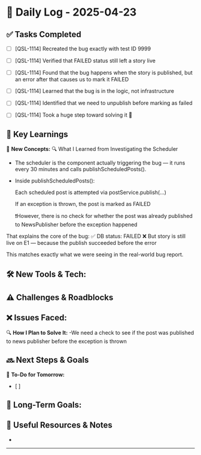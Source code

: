 
# 📝 Daily Log - 2025-04-23

## ✅ Tasks Completed
- [ ] [QSL-1114] Recreated the bug exactly with test ID 9999

- [ ] [QSL-1114] Verified that FAILED status still left a story live

- [ ] [QSL-1114] Found that the bug happens when the story is published, but an error after that causes us to mark it FAILED

- [ ] [QSL-1114] Learned that the bug is in the logic, not infrastructure

- [ ] [QSL-1114] Identified that we need to unpublish before marking as failed

- [ ] [QSL-1114] Took a huge step toward solving it 🎯



## 📖 Key Learnings
📌 **New Concepts:**
🔍 What I Learned from Investigating the Scheduler
- The scheduler is the component actually triggering the bug — it runs every 30 minutes and calls publishScheduledPosts().

- Inside publishScheduledPosts():

    Each scheduled post is attempted via postService.publish(...)

    If an exception is thrown, the post is marked as FAILED

    ❗️However, there is no check for whether the post was already published to NewsPublisher before the exception happened

That explains the core of the bug:
✅ DB status: FAILED
❌ But story is still live on E1 — because the publish succeeded before the error

This matches exactly what we were seeing in the real-world bug report.

🛠 **New Tools & Tech:**
-

## ⚠️ Challenges & Roadblocks
❌ **Issues Faced:**
-

🔍 **How I Plan to Solve It:**
-We need a check to see if the post was published to news publisher before the exception is thrown

## 🔜 Next Steps & Goals
🎯 **To-Do for Tomorrow:**
- [ ]

📅 **Long-Term Goals:**
-

## 🔗 Useful Resources & Notes
-

---
